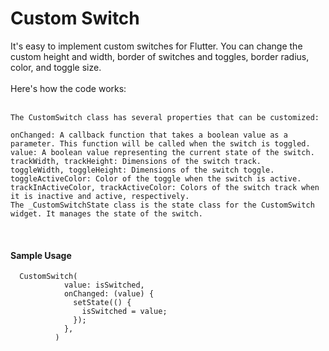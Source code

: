 <h1> Custom Switch</h1>
It's easy to implement custom switches for Flutter. You can change the custom height and width, border of switches and toggles, border radius, color, and toggle size. 

<br> 
<br> 
Here's how the code works:
<br> 
<br> 

```
The CustomSwitch class has several properties that can be customized:

onChanged: A callback function that takes a boolean value as a parameter. This function will be called when the switch is toggled.
value: A boolean value representing the current state of the switch.
trackWidth, trackHeight: Dimensions of the switch track.
toggleWidth, toggleHeight: Dimensions of the switch toggle.
toggleActiveColor: Color of the toggle when the switch is active.
trackInActiveColor, trackActiveColor: Colors of the switch track when it is inactive and active, respectively.
The _CustomSwitchState class is the state class for the CustomSwitch widget. It manages the state of the switch.
```

<br> 
<h4>Sample Usage</h4>

```
  CustomSwitch(
            value: isSwitched,
            onChanged: (value) {
              setState(() {
                isSwitched = value;
              });
            },
          )
```

